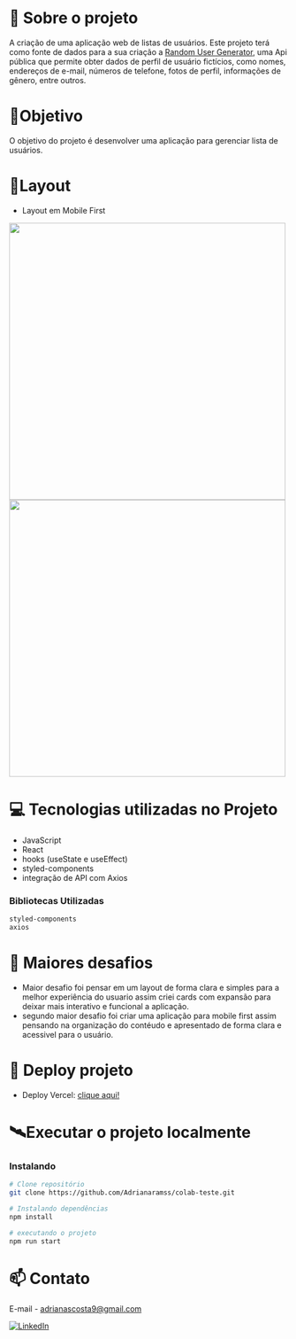 # 📖 Sobre o projeto
A criação de uma aplicação web de listas de usuários.
Este projeto terá como fonte de dados para a sua criação a [Random User Generator](https://randomuser.me/ "RANDOM USER"), uma Api pública  que permite obter dados de perfil de usuário fictícios, como nomes, endereços de e-mail, números de telefone, fotos de perfil, informações de gênero, entre outros.

# 🎯Objetivo 

O objetivo do projeto é desenvolver uma aplicação para gerenciar lista de usuários.

# 📱Layout 
- Layout em Mobile First
<div align="left">

<img height="500" src="https://user-images.githubusercontent.com/111310311/231915191-c18c5f10-11ed-4b74-8f36-57fcc3befb8c.png"/>
<img height="500" src="https://user-images.githubusercontent.com/111310311/231915617-5ad1b56d-1a64-4d7e-a807-588799104f12.png"/>
</div>

# 💻 Tecnologias utilizadas no Projeto

- JavaScript
- React
- hooks (useState e useEffect)
- styled-components
- integração de API com Axios

### Bibliotecas Utilizadas

```bash
styled-components
axios
```

# 🚀 Maiores desafios
- Maior desafio foi pensar em um layout de forma clara e simples para a melhor experiência do usuario assim criei cards com expansão para deixar mais interativo e funcional a aplicação.
- segundo maior desafio foi criar uma aplicação para mobile first assim pensando na organização do contéudo e apresentado de forma clara e acessivel para o usuário.

# 🔗 Deploy projeto
- Deploy Vercel: [clique aqui!](https://colab-teste-six.vercel.app/)

# 🛰Executar o projeto localmente
### Instalando
```bash
# Clone repositório
git clone https://github.com/Adrianaramss/colab-teste.git

# Instalando dependências
npm install

# executando o projeto
npm run start
```
# 📫 Contato
E-mail - adrianascosta9@gmail.com

[![LinkedIn](https://img.shields.io/badge/LinkedIn-0077B5?style=for-the-badge&logo=linkedin&logoColor=white)](https://www.linkedin.com/in/adriana-ramss/)
